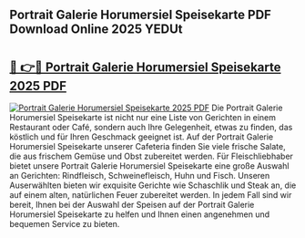 ## Portrait Galerie Horumersiel Speisekarte PDF Download Online 2025 YEDUt

# <h2><a href="http://gcc7xwu.nevu.top/?p=Portrait+Galerie+Horumersiel+Speisekarte">🔗 👉🔴 Portrait Galerie Horumersiel Speisekarte 2025 PDF</a></h2>

[![Portrait Galerie Horumersiel Speisekarte 2025 PDF](https://i.imgur.com/dBaPXMq.png)](http://gcc7xwu.nevu.top/?p=Portrait+Galerie+Horumersiel+Speisekarte)
Die Portrait Galerie Horumersiel Speisekarte ist nicht nur eine Liste von Gerichten in einem Restaurant oder Café, sondern auch Ihre Gelegenheit, etwas zu finden, das köstlich und für Ihren Geschmack geeignet ist. Auf der Portrait Galerie Horumersiel Speisekarte unserer Cafeteria finden Sie viele frische Salate, die aus frischem Gemüse und Obst zubereitet werden. Für Fleischliebhaber bietet unsere Portrait Galerie Horumersiel Speisekarte eine große Auswahl an Gerichten: Rindfleisch, Schweinefleisch, Huhn und Fisch. Unseren Auserwählten bieten wir exquisite Gerichte wie Schaschlik und Steak an, die auf einem alten, natürlichen Feuer zubereitet werden. In jedem Fall sind wir bereit, Ihnen bei der Auswahl der Speisen auf der Portrait Galerie Horumersiel Speisekarte zu helfen und Ihnen einen angenehmen und bequemen Service zu bieten.
